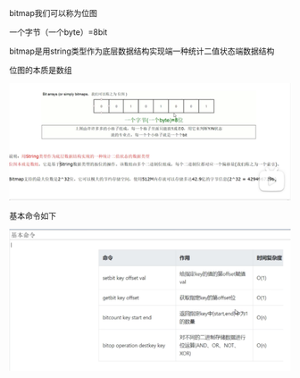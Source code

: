 bitmap我们可以称为位图

一个字节（一个byte）=8bit

bitmap是用string类型作为底层数据结构实现端一种统计二值状态端数据结构

位图的本质是数组

![img.png](img.png)

基本命令如下

![img.png](img1.png)

